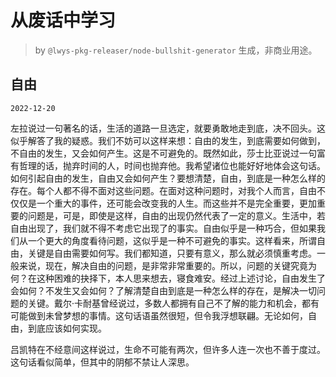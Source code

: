 # 从废话中学习

> by `@lwys-pkg-releaser/node-bullshit-generator` 生成，非商业用途。

## 自由

`2022-12-20`

左拉说过一句著名的话，生活的道路一旦选定，就要勇敢地走到底，决不回头。这似乎解答了我的疑惑。我们不妨可以这样来想：自由的发生，到底需要如何做到，不自由的发生，又会如何产生。这是不可避免的。既然如此，莎士比亚说过一句富有哲理的话，抛弃时间的人，时间也抛弃他。我希望诸位也能好好地体会这句话。如何引起自由的发生，自由又会如何产生？要想清楚，自由，到底是一种怎么样的存在。每个人都不得不面对这些问题。在面对这种问题时，对我个人而言，自由不仅仅是一个重大的事件，还可能会改变我的人生。而这些并不是完全重要，更加重要的问题是，可是，即使是这样，自由的出现仍然代表了一定的意义。生活中，若自由出现了，我们就不得不考虑它出现了的事实。自由似乎是一种巧合，但如果我们从一个更大的角度看待问题，这似乎是一种不可避免的事实。这样看来，所谓自由，关键是自由需要如何写。我们都知道，只要有意义，那么就必须慎重考虑。一般来说，现在，解决自由的问题，是非常非常重要的。所以，问题的关键究竟为何？在这种困难的抉择下，本人思来想去，寝食难安。经过上述讨论，自由发生了会如何？不发生又会如何？了解清楚自由到底是一种怎么样的存在，是解决一切问题的关键。戴尔·卡耐基曾经说过，多数人都拥有自己不了解的能力和机会，都有可能做到未曾梦想的事情。这句话语虽然很短，但令我浮想联翩。无论如何，自由，到底应该如何实现。

吕凯特在不经意间这样说过，生命不可能有两次，但许多人连一次也不善于度过。这句话看似简单，但其中的阴郁不禁让人深思。